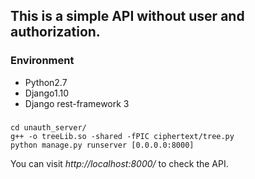 ## This is a simple API without user and authorization. ##

### Environment ###

* Python2.7 
* Django1.10 
* Django rest-framework 3
###

    cd unauth_server/
    g++ -o treeLib.so -shared -fPIC ciphertext/tree.py
    python manage.py runserver [0.0.0.0:8000]

You can visit *http://localhost:8000/* to check the API.
